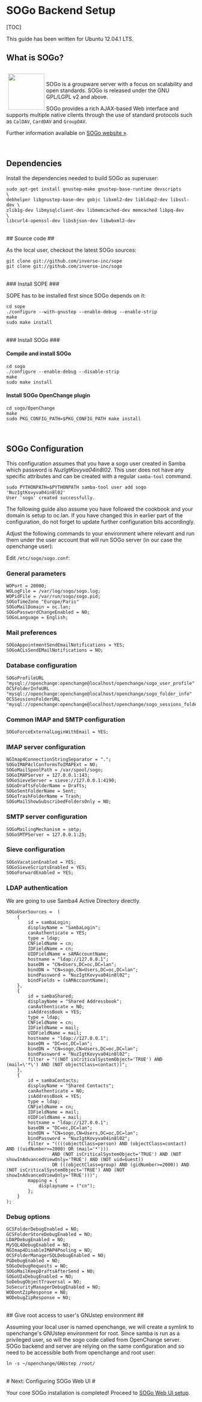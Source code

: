 # SOGo Backend Setup #

[TOC]

<div class="alert">
<p>This guide has been written for Ubuntu 12.04.1 LTS. </p>
</div>

## What is SOGo? ##
<br/>
<img border="0" width="96" height="96" style="border: 0pt none; margin: -5px 5px 5px; float: left;" alt="" src="/images/icon_sogo.png" />

SOGo is a groupware server with a focus on scalability and open
standards. SOGo is released under the GNU GPL/LGPL v2 and above.

SOGo provides a rich AJAX-based Web interface and supports multiple
native clients through the use of standard protocols such as `CalDAV`,
`CardDAV` and `GroupDAV`.

Further information available on [SOGo website &raquo;](http://www.sogo.nu).

<div style="clear:both"></div>
<br/>

## Dependencies ##

Install the dependencies needed to build SOGo as superuser:

    sudo apt-get install gnustep-make gnustep-base-runtime devscripts       \
    debhelper libgnustep-base-dev gobjc libxml2-dev libldap2-dev libssl-dev \
    zlib1g-dev libmysqlclient-dev libmemcached-dev memcached libpq-dev      \
    libcurl4-openssl-dev libsbjson-dev libwbxml2-dev

<br/>
## Source code ##

As the local user, checkout the latest SOGo sources:

    git clone git://github.com/inverse-inc/sope
    git clone git://github.com/inverse-inc/sogo

<br/>
### Install SOPE ###

SOPE has to be installed first since SOGo depends on it:

    cd sope
    ./configure --with-gnustep --enable-debug --enable-strip
    make
    sudo make install

<br/>
### Install SOGo ###

<br/>

#### Compile and install SOGo ####

    cd sogo
    ./configure --enable-debug --disable-strip
    make
    sudo make install

#### Install SOGo OpenChange plugin ####

    cd sogo/OpenChange
    make
    sudo PKG_CONFIG_PATH=$PKG_CONFIG_PATH make install

<br/>

## SOGo Configuration ##

This configuration assumes that you have a sogo user created in Samba
which password is _NuzIgtKovyva04in8l02_. This user does not have any
specific attributes and can be created with a regular `samba-tool`
command.

    sudo PYTHONPATH=$PYTHONPATH samba-tool user add sogo 'NuzIgtKovyva04in8l02'
    User 'sogo' created successfully.

The following guide also assume you have followed the cookbook and
your domain is setup to oc.lan. If you have changed this in earlier
part of the configuration, do not forget to update further
configuration bits accordingly.

Adjust the following commands to your environment where relevant and
run them under the user account that will run SOGo server (in our case
the openchange user):

Edit `/etc/sogo/sogo.conf`:

### General parameters ###

    WOPort = 20000;
    WOLogFile = /var/log/sogo/sogo.log;
    WOPidFile = /var/run/sogo/sogo.pid;
    SOGoTimeZone "Europe/Paris"
    SOGoMailDomain = oc.lan;
    SOGoPasswordChangeEnabled = NO;
    SOGoLanguage = English;

### Mail preferences ###

    SOGoAppointmentSendEmailNotifications = YES;
    SOGoACLsSendEMailNotifications = NO;

### Database configuration ###

    SOGoProfileURL "mysql://openchange:openchange@localhost/openchange/sogo_user_profile"
    OCSFolderInfoURL "mysql://openchange:openchange@localhost/openchange/sogo_folder_info"
    OCSSessionsFolderURL "mysql://openchange:openchange@localhost/openchange/sogo_sessions_folder"

### Common IMAP and SMTP configuration ###

    SOGoForceExternalLoginWithEmail = YES;

### IMAP server configuration ###

    NGImap4ConnectionStringSeparator = ".";
    SOGoIMAPAclConformsToIMAPExt = NO;
    SOGoMailSpoolPath = /var/spool/sogo;
    SOGoIMAPServer = 127.0.0.1:143;
    SOGoSieveServer = sieve://127.0.0.1:4190;
    SOGoDraftsFolderName = Drafts;
    SOGoSentFolderName = Sent;
    SOGoTrashFolderName = Trash;
    SOGoMailShowSubscribedFoldersOnly = NO;

### SMTP server configuration ###

    SOGoMailingMechanism = smtp;
    SOGoSMTPServer = 127.0.0.1:25;

### Sieve configuration ###

    SOGoVacationEnabled = YES;
    SOGoSieveScriptsEnabled = YES;
    SOGoForwardEnabled = YES;

### LDAP authentication ###

We are going to use Samba4 Active Directory directly.

    SOGoUserSources =  (
        {
            id = sambaLogin;
            displayName = "SambaLogin";
            canAuthenticate = YES;
            type = ldap;
            CNFieldName = cn;
            IDFieldName = cn;
            UIDFieldName = sAMAccountName;
            hostname = "ldap://127.0.0.1";
            baseDN = "CN=Users,DC=oc,DC=lan";
            bindDN = "CN=sogo,CN=Users,DC=oc,DC=lan";
            bindPassword = "NuzIgtKovyva04in8l02";
            bindFields = (sAMAccountName);
        },
        {
            id = sambaShared;
            displayName = "Shared Addressbook";
            canAuthenticate = NO;
            isAddressBook = YES;
            type = ldap;
            CNFieldName = cn;
            IDFieldName = mail;
            UIDFieldName = mail;
            hostname = "ldap://127.0.0.1";
            baseDN = "DC=oc,DC=lan";
            bindDN = "CN=sogo,CN=Users,DC=oc,DC=lan";
            bindPassword = "NuzIgtKovyva04in8l02";
            filter = "((NOT isCriticalSystemObject='TRUE') AND (mail=\'*\') AND (NOT objectClass=contact))";
        },
        {
            id = sambaContacts;
            displayName = "Shared Contacts";
            canAuthenticate = NO;
            isAddressBook = YES;
            type = ldap;
            CNFieldName = cn;
            IDFieldName = mail;
            UIDFieldName = mail;
            hostname = "ldap://127.0.0.1";
            baseDN = "DC=oc,DC=lan";
            bindDN = "CN=sogo,CN=Users,DC=oc,DC=lan";
            bindPassword = "NuzIgtKovyva04in8l02";
            filter = "((((objectClass=person) AND (objectClass=contact) AND ((uidNumber>=2000) OR (mail='*')))
                     AND (NOT isCriticalSystemObject='TRUE') AND (NOT showInAdvancedViewOnly='TRUE') AND (NOT uid=Guest))
                     OR (((objectClass=group) AND (gidNumber>=2000)) AND (NOT isCriticalSystemObject='TRUE') AND (NOT showInAdvancedViewOnly='TRUE')))";
            mapping = {
                displayname = ("cn");
            };
        }
    );


### Debug options ###

    GCSFolderDebugEnabled = NO;
    GCSFolderStoreDebugEnabled = NO;
    LDAPDebugEnabled = NO;
    MySQL4DebugEnabled = NO;
    NGImap4DisableIMAP4Pooling = NO;
    OCSFolderManagerSQLDebugEnabled = NO;
    PGDebugEnabled = NO;
    SOGoDebugRequests = NO;
    SOGoMailKeepDraftsAfterSend = NO;
    SOGoUIxDebugEnabled = NO;
    SoDebugObjectTraversal = NO;
    SoSecurityManagerDebugEnabled = NO;
    WODontZipResponse = NO;
    WODebugZipResponse = NO;

<br/>
## Give root access to user's GNUstep environment ##

Assuming your local user is named openchange, we will create a symlink
to openchange's GNUstep environment for root. Since samba is run as a
privileged user, so will the sogo code called from OpenChange
server. SOGo backend and server are relying on the same configuration
and so need to be accessible both from openchange and root user:

    ln -s ~/openchange/GNUstep /root/

<br/>
# Next: Configuring SOGo Web UI #

Your core SOGo installation is completed! Proceed to [SOGo Web UI
setup](webui.html).
